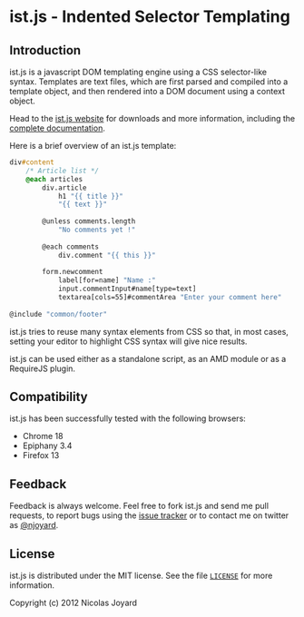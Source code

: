 ist.js - Indented Selector Templating
=====================================

Introduction
------------

ist.js is a javascript DOM templating engine using a CSS selector-like syntax.
Templates are text files, which are first parsed and compiled into a template
object, and then rendered into a DOM document using a context object.

Head to the [ist.js website][1] for downloads and more information, including
the [complete documentation][2].

Here is a brief overview of an ist.js template:

```css
div#content
    /* Article list */
    @each articles
        div.article
            h1 "{{ title }}"
            "{{ text }}"
            
        @unless comments.length
            "No comments yet !"
            
        @each comments
            div.comment "{{ this }}"
                
        form.newcomment
            label[for=name] "Name :"
            input.commentInput#name[type=text]
            textarea[cols=55]#commentArea "Enter your comment here"
                
@include "common/footer"
```

ist.js tries to reuse many syntax elements from CSS so that, in most cases,
setting your editor to highlight CSS syntax will give nice results.

ist.js can be used either as a standalone script, as an AMD module or as a
RequireJS plugin.

Compatibility
-------------

ist.js has been successfully tested with the following browsers:
- Chrome 18
- Epiphany 3.4
- Firefox 13

Feedback
--------

Feedback is always welcome. Feel free to fork ist.js and send me pull requests,
to report bugs using the [issue tracker][4] or to contact me on twitter as
[@njoyard][5].

License
-------

ist.js is distributed under the MIT license. See the file [`LICENSE`][3] for
more information.

Copyright (c) 2012 Nicolas Joyard


[1]: http://njoyard.github.com/ist
[2]: http://njoyard.github.com/ist/doc.html
[3]: https://github.com/njoyard/ist/blob/master/LICENSE
[4]: https://github.com/njoyard/ist/issues
[5]: http://twitter.com/njoyard


